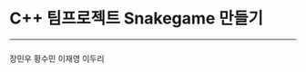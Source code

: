 # C++ 팀프로젝트 Snakegame 만들기
-------------------------------------------

### <Climbing a ladder>

 장민우
 황수민
 이재영
 이두리
